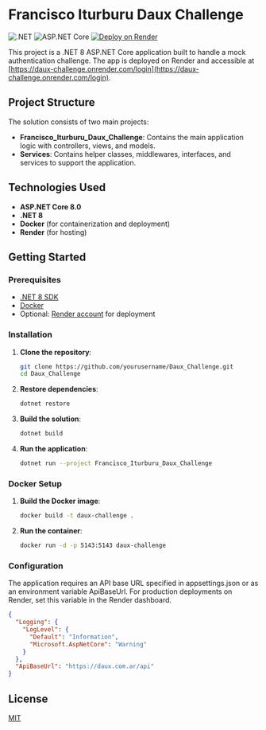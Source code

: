 # Francisco Iturburu Daux Challenge

![.NET](https://img.shields.io/badge/.NET-8.0-blueviolet)
![ASP.NET Core](https://img.shields.io/badge/ASP.NET%20Core-8.0-blue)
[![Deploy on Render](https://img.shields.io/badge/Deploy-Render-blue)](https://daux-challenge.onrender.com/login)

This project is a .NET 8 ASP.NET Core application built to handle a mock authentication challenge. The app is deployed on Render and accessible at [https://daux-challenge.onrender.com/login](https://daux-challenge.onrender.com/login).

## Project Structure

The solution consists of two main projects:

-   **Francisco_Iturburu_Daux_Challenge**: Contains the main application logic with controllers, views, and models.
-   **Services**: Contains helper classes, middlewares, interfaces, and services to support the application.

## Technologies Used

-   **ASP.NET Core 8.0**
-   **.NET 8**
-   **Docker** (for containerization and deployment)
-   **Render** (for hosting)

## Getting Started

### Prerequisites

-   [.NET 8 SDK](https://dotnet.microsoft.com/download/dotnet/8.0)
-   [Docker](https://www.docker.com/)
-   Optional: [Render account](https://render.com/) for deployment

### Installation

1. **Clone the repository**:

    ```bash
    git clone https://github.com/yourusername/Daux_Challenge.git
    cd Daux_Challenge
    ```

2. **Restore dependencies**:

    ```bash
    dotnet restore
    ```

3. **Build the solution**:

    ```bash
    dotnet build
    ```

3. **Run the application**:

    ```bash
    dotnet run --project Francisco_Iturburu_Daux_Challenge
    ```

### Docker Setup

1.  **Build the Docker image**:

     ```bash
    docker build -t daux-challenge .
    ```

2.  **Run the container**:

    ```bash
    docker run -d -p 5143:5143 daux-challenge
    ```

### Configuration

The application requires an API base URL specified in appsettings.json or as an environment variable ApiBaseUrl. For production deployments on Render, set this variable in the Render dashboard.

```JSON
{
  "Logging": {
    "LogLevel": {
      "Default": "Information",
      "Microsoft.AspNetCore": "Warning"
    }
  },
  "ApiBaseUrl": "https://daux.com.ar/api"
}

```

## License

[MIT](https://choosealicense.com/licenses/mit/)
